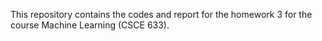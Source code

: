 This repository contains the codes and report for the homework 3 for the course Machine Learning (CSCE 633).
